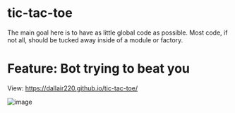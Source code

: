 # tic-tac-toe

The main goal here is to have as little global code as possible.
Most code, if not all, should be tucked away inside of a module or factory.

# Feature: Bot trying to beat you

View: https://dallair220.github.io/tic-tac-toe/

![image](https://github.com/Dallair220/tic-tac-toe/assets/93786532/5da5a6d4-46bb-44bc-8bec-ead4b0306d95)
